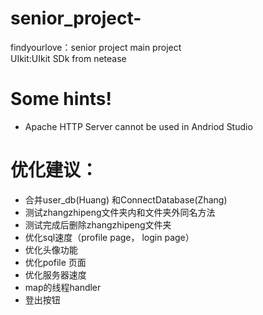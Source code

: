 # senior_project-
findyourlove：senior project main project<br>
UIkit:UIkit SDk from netease<br>

# Some hints!
- Apache HTTP Server cannot be used in Andriod Studio


# 优化建议：
- 合并user_db(Huang) 和ConnectDatabase(Zhang)
- 测试zhangzhipeng文件夹内和文件夹外同名方法
- 测试完成后删除zhangzhipeng文件夹
- 优化sql速度（profile page， login page）
- 优化头像功能
- 优化pofile 页面
- 优化服务器速度
- map的线程handler
- 登出按钮